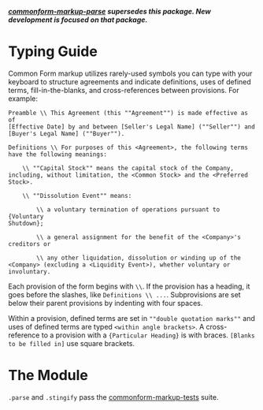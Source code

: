 ***[commonform-markup-parse](https://www.npmjs.com/packages/commonform-markup-parse) supersedes this package. New development is focused on that package.***

# Typing Guide

Common Form markup utilizes rarely-used symbols you can type with your keyboard to structure agreements and indicate definitions, uses of defined terms, fill-in-the-blanks, and cross-references between provisions. For example:

```commonform
Preamble \\ This Agreement (this ""Agreement"") is made effective as of
[Effective Date] by and between [Seller's Legal Name] (""Seller"") and
[Buyer's Legal Name] (""Buyer"").

Definitions \\ For purposes of this <Agreement>, the following terms
have the following meanings:

    \\ ""Capital Stock"" means the capital stock of the Company,
including, without limitation, the <Common Stock> and the <Preferred
Stock>.

    \\ ""Dissolution Event"" means:

        \\ a voluntary termination of operations pursuant to {Voluntary
Shutdown};

        \\ a general assignment for the benefit of the <Company>'s
creditors or

        \\ any other liquidation, dissolution or winding up of the
<Company> (excluding a <Liquidity Event>), whether voluntary or
involuntary.
```

Each provision of the form begins with `\\`. If the provision has a heading, it goes before the slashes, like `Definitions \\ ...`. Subprovisions are set below their parent provisions by indenting with four spaces.

Within a provision, defined terms are set in `""double quotation marks""` and uses of defined terms are typed `<within angle brackets>`. A cross-reference to a provision with a `{Particular Heading}` is with braces. `[Blanks to be filled in]` use square brackets.

# The Module

`.parse` and `.stingify` pass the [commonform-markup-tests](https://npmjs.com/packages/commonform-markup-tests) suite.
